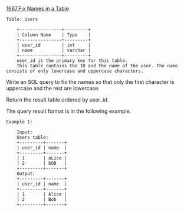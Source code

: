 <a href='https://leetcode.com/problems/fix-names-in-a-table'> 1667.Fix Names in a Table </a>

	Table: Users

		+----------------+---------+
		| Column Name    | Type    |
		+----------------+---------+
		| user_id        | int     |
		| name           | varchar |
		+----------------+---------+
		user_id is the primary key for this table.
		This table contains the ID and the name of the user. The name consists of only lowercase and uppercase characters.

 

Write an SQL query to fix the names so that only the first character is uppercase and the rest are lowercase.

Return the result table ordered by user_id.

The query result format is in the following example.

 

	Example 1:

		Input: 
		Users table:
		+---------+-------+
		| user_id | name  |
		+---------+-------+
		| 1       | aLice |
		| 2       | bOB   |
		+---------+-------+
		Output: 
		+---------+-------+
		| user_id | name  |
		+---------+-------+
		| 1       | Alice |
		| 2       | Bob   |
		+---------+-------+

